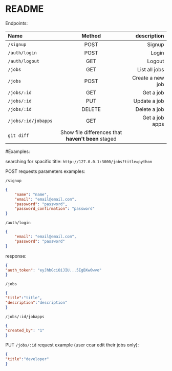 # README

Endpoints: 

| Name | Method | description |
| :---         |     :---:      |          ---: |
| `/signup`   | POST    | Signup    |
| `/auth/login`     | POST       | Login      |
| `/auth/logout`     | GET       | Logout      |
| `/jobs`     | GET       | List all jobs      |
| `/jobs`     | POST       | Create a new job      |
| `/jobs/:id`     | GET       | Get a job      |
| `/jobs/:id`     | PUT       | Update a job      |
| `/jobs/:id`     | DELETE       | Delete a job      |
| `/jobs/:id/jobapps`     | GET       | Get a job apps      |
| `git diff` | Show file differences that **haven't been** staged |



#Examples:

searching for spacific title:
`http://127.0.0.1:3000/jobs?title=python`


POST requests parameters examples:

`/signup`

```json
{
	"name": "name",
	"email": "email@email.com",
	"password": "password",
	"password_confirmation": "password"
}
```

`/auth/login`

```json
{
	"email": "email@email.com",
	"password": "password"
}
```
response:
```json
{
"auth_token": "eyJhbGciOiJIU...5EgBXw0wvo"
}
```


`/jobs`

```json
{
"title":"title",
"description":"description"
}
```


`/jobs/:id/jobapps`

```json
{
"created_by": "1"
}
```


PUT `/jobs/:id` request example (user ccar edit their jobs only):

```json
{
"title":"developer"
}
```

